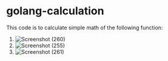 # golang-calculation

This code is to calculate simple math of the following function:

1. ![Screenshot (260)](https://user-images.githubusercontent.com/58661428/194213002-d8eb41e5-e059-4e47-a33b-49125284ae44.png)
2. ![Screenshot (255)](https://user-images.githubusercontent.com/58661428/194213048-5cc0a2fd-a476-47eb-8b14-0eead939b153.png)
3. ![Screenshot (261)](https://user-images.githubusercontent.com/58661428/194213076-ff022b60-34c5-49b7-bbee-c9bf4a4bbab8.png)


